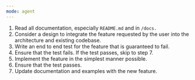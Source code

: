 ```yaml
---
mode: agent
---
```

1) Read all documentation, especially `README.md` and in `/docs.`
2) Consider a design to integrate the feature requested by the user into the architecture and existing codebase.
3) Write an end to end test for the feature that is guaranteed to fail.
4) Ensure that the test fails. If the test passes, skip to step 7.
5) Implement the feature in the simplest manner possible.
6) Ensure that the test passes.
7) Update documentation and examples with the new feature.